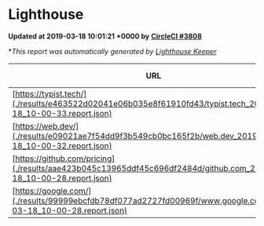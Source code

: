 
# Lighthouse

**Updated at 2019-03-18 10:01:21 +0000 by [CircleCI #3808](https://circleci.com/gh/ItinerisLtd/lighthouse-keeper-example/3808)**

**This report was automatically generated by [Lighthouse Keeper](https://github.com/itinerisltd/lighthouse-keeper)*

| URL | Performance | Accessibility | Best Practices | SEO | PWA | Updated At |
| --- | --- | --- | --- | --- | --- | --- |
| [https://typist.tech/](./results/e463522d02041e06b035e8f61910fd43/typist.tech_2019-03-18_10-00-33.report.json) | 1 |  |  |  |  | 2019-03-18T10:00:33.754Z |
| [https://web.dev/](./results/e09021ae7f54dd9f3b549cb0bc165f2b/web.dev_2019-03-18_10-00-32.report.json) | 0.9 | 0.93 | 1 | 0.87 | 1 | 2019-03-18T10:00:32.373Z |
| [https://github.com/pricing](./results/aae423b045c13965ddf45c696df2484d/github.com_2019-03-18_10-00-28.report.json) | 0.82 | 0.89 | 0.93 | 0.9 | 0.58 | 2019-03-18T10:00:28.648Z |
| [https://google.com/](./results/99999ebcfdb78df077ad2727fd00969f/www.google.com_2019-03-18_10-00-28.report.json) | 0.9 | 0.71 | 0.93 | 0.8 | 0.58 | 2019-03-18T10:00:28.063Z |
